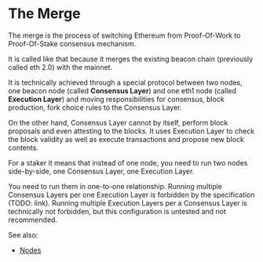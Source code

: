 # The Merge

The merge is the process of switching Ethereum from Proof-Of-Work to
Proof-Of-Stake consensus mechanism.

It is called like that because it merges the existing beacon chain (previously
called eth 2.0) with the mainnet.

It is technically achieved through a special protocol between two nodes, one
beacon node (called **Consensus Layer**) and one eth1 node (called **Execution
Layer**) and moving responsibilities for consensus, block production, fork
choice rules to the Consensus Layer.

On the other hand, Consensus Layer cannot by itself, perform block proposals and even attesting to the blocks.
It uses Execution Layer to check the block validity as well as execute
transactions and propose new block contents.

For a staker it means that instead of one node, you need to run two nodes
side-by-side, one Consensus Layer, one Execution Layer.

You need to run them in one-to-one relationship. Running multiple Consensus Layers per one Execution Layer is forbidden by the
specification (TODO: link). Running multiple Execution Layers per a Consensus
Layer is technically not forbidden, but this configuration is untested and not
recommended.

See also:
* [Nodes](nodes)
